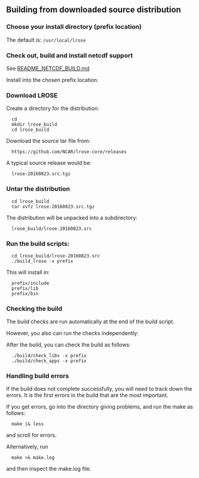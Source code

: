 ## Building from downloaded source distribution

### Choose your install directory (prefix location)

The default is: `/usr/local/lrose`

### Check out, build and install **netcdf** support

See [README_NETCDF_BUILD.md](./README_NETCDF_BUILD.md)

Install into the chosen prefix location.

### Download LROSE

Create a directory for the distribution:

```
  cd
  mkdir lrose_build
  cd lrose_build
```

Download the source tar file from:

```
  https://github.com/NCAR/lrose-core/releases
```

A typical source release would be:

```
  lrose-20160823.src.tgz
```

### Untar the distribution

```
  cd lrose_build
  tar xvfz lrose-20160823.src.tgz
```

The distribution will be unpacked into a subdirectory:

```
  lrose_build/lrose-20160823.src
```

### Run the build scripts:

```
  cd lrose_build/lrose-20160823.src
  ./build_lrose -x prefix
```

This will install in:

```
  prefix/include
  prefix/lib
  prefix/bin
```

### Checking the build

The build checks are run automatically at the end of the build script.

However, you also can run the checks independently:

After the build, you can check the build as follows:

```
  ./build/check_libs -x prefix
  ./build/check_apps -x prefix
```

### Handling build errors

If the build does not complete successfully, you will need to
track down the errors. It is the first errors in the build that
are the most important.

If you get errors, go into the directory giving problems, and
run the make as follows:

```
  make |& less
```

and scroll for errors.

Alternatively, run

```
  make >& make.log
```

and then inspect the make.log file.

